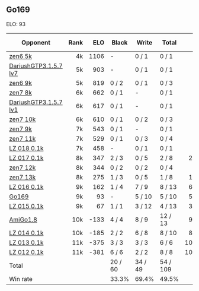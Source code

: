 ## Go169 ##

ELO: 93

Opponent | Rank | ELO | Black | Write | Total | Win rate
---------|-----:|----:|-------|-------|-------|-------:
[zen6 5k](zen6%205k.md) | 4k | 1106 | - | 0 / 1 | 0 / 1 | 0.0%
[DariushGTP3.1.5.7 lv7](DariushGTP3.1.5.7%20lv7.md) | 5k | 903 | - | 0 / 1 | 0 / 1 | 0.0%
[zen6 9k](zen6%209k.md) | 5k | 819 | 0 / 2 | 0 / 1 | 0 / 3 | 0.0%
[zen7 8k](zen7%208k.md) | 6k | 662 | 0 / 1 | - | 0 / 1 | 0.0%
[DariushGTP3.1.5.7 lv1](DariushGTP3.1.5.7%20lv1.md) | 6k | 617 | 0 / 1 | - | 0 / 1 | 0.0%
[zen7 10k](zen7%2010k.md) | 6k | 610 | 0 / 1 | 0 / 2 | 0 / 3 | 0.0%
[zen7 9k](zen7%209k.md) | 7k | 543 | 0 / 1 | - | 0 / 1 | 0.0%
[zen7 11k](zen7%2011k.md) | 7k | 529 | 0 / 1 | 0 / 3 | 0 / 4 | 0.0%
[LZ 018 0.1k](LZ%20018%200.1k.md) | 7k | 458 | - | 0 / 1 | 0 / 1 | 0.0%
[LZ 017 0.1k](LZ%20017%200.1k.md) | 8k | 347 | 2 / 3 | 0 / 5 | 2 / 8 | 25.0%
[zen7 12k](zen7%2012k.md) | 8k | 344 | 0 / 2 | 0 / 2 | 0 / 4 | 0.0%
[zen7 13k](zen7%2013k.md) | 8k | 275 | 1 / 3 | 0 / 5 | 1 / 8 | 12.5%
[LZ 016 0.1k](LZ%20016%200.1k.md) | 9k | 162 | 1 / 4 | 7 / 9 | 8 / 13 | 61.5%
[Go169](Go169.md) | 9k | 93 | - | 5 / 10 | 5 / 10 | 50.0%
[LZ 015 0.1k](LZ%20015%200.1k.md) | 9k | 67 | 1 / 1 | 3 / 12 | 4 / 13 | 30.8%
[AmiGo1.8](AmiGo1.8.md) | 10k | -133 | 4 / 4 | 8 / 9 | 12 / 13 | 92.3%
[LZ 014 0.1k](LZ%20014%200.1k.md) | 10k | -185 | 2 / 2 | 6 / 8 | 8 / 10 | 80.0%
[LZ 013 0.1k](LZ%20013%200.1k.md) | 11k | -375 | 3 / 3 | 3 / 3 | 6 / 6 | 100.0%
[LZ 012 0.1k](LZ%20012%200.1k.md) | 11k | -381 | 6 / 6 | 2 / 2 | 8 / 8 | 100.0%
Total | | | 20 / 60 | 34 / 49 | 54 / 109 | 
Win rate| | | 33.3% | 69.4% | 49.5% | 
